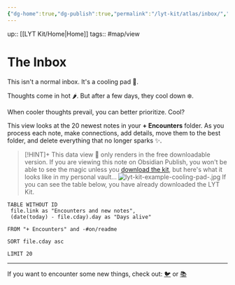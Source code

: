 ```yaml
---
{"dg-home":true,"dg-publish":true,"permalink":"/lyt-kit/atlas/inbox/","tags":["gardenEntry"],"dgPassFrontmatter":true,"noteIcon":""}
---
```



up:: [[LYT Kit/Home\|Home]]
tags:: #map/view 

# The Inbox
This isn't a normal inbox. It's a cooling pad 🧊.

Thoughts come in hot 🌶. But after a few days, they cool down ❄️.

When cooler thoughts prevail, you can better prioritize. Cool? 

This view looks at the 20 newest notes in your **+ Encounters** folder. As you process each note, make connections, add details, move them to the best folder,  and delete everything that no longer sparks ✨. 

> [!HINT]+ This data view 🔬 only renders in the free downloadable version.
> If you are viewing this note on Obsidian Publish, you won't be able to see the magic unless you [download the kit](https://www.linkingyourthinking.com/download-lyt-kit), but here's what it looks like in my personal vault... 
> ![lyt-kit-example-cooling-pad-.jpg](/img/user/LYT%20Kit/Extras/Images/lyt-kit-example-cooling-pad-.jpg) 
> If you can see the table below, you have already downloaded the LYT Kit.

``` dataview
TABLE WITHOUT ID
 file.link as "Encounters and new notes",
 (date(today) - file.cday).day as "Days alive"

FROM "+ Encounters" and -#on/readme 

SORT file.cday asc

LIMIT 20
```


---

If you want to encounter some new things, check out: [🐦](https://www.twitter.com) or [📚](https://readwise.io/lyt/)          